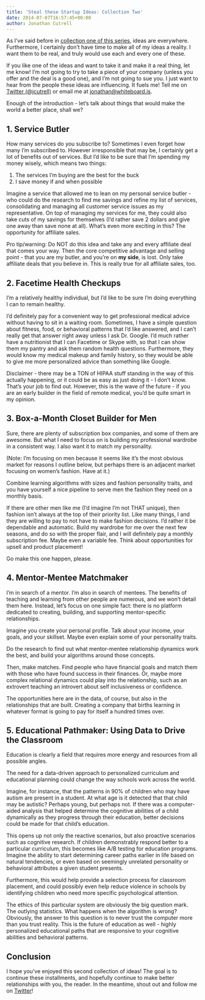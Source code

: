 ```yaml
---
title: 'Steal these Startup Ideas: Collection Two'
date: 2014-07-07T16:57:45+00:00
author: Jonathan Cutrell
---
```


<p>As I’ve said before in <a href="http://jonathancutrell.com/steal-these-startup-ideas-collection-one">collection one of this series</a>, ideas are everywhere. Furthermore, I certainly don’t have time to make all of my ideas a reality. I want them to be real, and truly would use each and every one of these.</p>

<p>If you like one of the ideas and want to take it and make it a real thing, let me know! I’m not going to try to take a piece of your company (unless you offer and the deal is a good one), and I’m not going to sue you. I just want to hear from the people these ideas are influencing. It fuels me! Tell me on <a href="http://twitter.com/jcutrell">Twitter (@jcutrell)</a> or email me at <a href="mailto:jonathan@whiteboard.is">jonathan@whiteboard.is</a>.</p>

<p>Enough of the introduction - let’s talk about things that would make the world a better place, shall we?</p>

<h2>1. Service Butler</h2>

<p>How many services do you subscribe to? Sometimes I even forget how many I’m subscribed to. However irresponsible that may be, I certainly get a lot of benefits out of services. But I’d like to be sure that I’m spending my money wisely, which means two things:</p>

<ol>
<li>The services I’m buying are the best for the buck</li>
<li>I save money if and when possible</li>
</ol>

<p>Imagine a service that allowed me to lean on my personal service butler - who could do the research to find me savings and refine my list of services, consolidating and managing all customer service issues as my representative. On top of managing my services for me, they could also take cuts of my savings for themselves (I’d rather save 2 dollars and give one away than save none at all). What’s even more exciting in this? The opportunity for affiliate sales.</p>

<p>Pro tip/warning: Do NOT do this idea and take any and every affiliate deal that comes your way. Then the core competitive advantage and selling point - that you are my butler, and you’re on <strong>my side</strong>, is lost. Only take affiliate deals that you believe in. This is really true for all affiliate sales, too.</p>

<h2>2. Facetime Health Checkups</h2>

<p>I’m a relatively healthy individual, but I’d like to be sure I’m doing everything I can to remain healthy.</p>

<p>I’d definitely pay for a convenient way to get professional medical advice without having to sit in a waiting room. Sometimes, I have a simple question about fitness, food, or behavioral patterns that I’d like answered, and I can’t really get that answer right away unless I ask Dr. Google. I’d much rather have a nutritionist that I can Facetime or Skype with, so that I can show them my pantry and ask them random health questions. Furthermore, they would know my medical makeup and family history, so they would be able to give me more personalized advice than something like Google.</p>

<p>Disclaimer - there may be a TON of HIPAA stuff standing in the way of this actually happening, or it could be as easy as just doing it - I don’t know. That’s your job to find out. However, this is the wave of the future - if you are an early builder in the field of remote medical, you’d be quite smart in my opinion.</p>

<h2>3. Box-a-Month Closet Builder for Men</h2>

<p>Sure, there are plenty of subscription box companies, and some of them are awesome. But what I need to focus on is building my professional wardrobe in a consistent way. I also want it to match my personality.</p>

<p>(Note: I’m focusing on men because it seems like it’s the most obvious market for reasons I outline below, but perhaps there is an adjacent market focusing on women’s fashion. Have at it.)</p>

<p>Combine learning algorithms with sizes and fashion personality traits, and you have yourself a nice pipeline to serve men the fashion they need on a monthly basis.</p>

<p>If there are other men like me (I’d imagine I’m not THAT unique), then fashion isn’t always at the top of their priority list. Like many things, I and they are willing to pay to not have to make fashion decisions. I’d rather it be dependable and automatic. Build my wardrobe for me over the next few seasons, and do so with the proper flair, and I will definitely pay a monthly subscription fee. Maybe even a variable fee. Think about opportunities for upsell and product placement!</p>

<p>Go make this one happen, please.</p>

<h2>4. Mentor-Mentee Matchmaker</h2>

<p>I’m in search of a mentor. I’m also in search of mentees. The benefits of teaching and learning from other people are numerous, and we won’t detail them here. Instead, let’s focus on one simple fact: there is no platform dedicated to creating, building, and supporting mentor-specific relationships.</p>

<p>Imagine you create your personal profile. Talk about your income, your goals, and your skillset. Maybe even explain some of your personality traits.</p>

<p>Do the research to find out what mentor-mentee relationship dynamics work the best, and build your algorithms around those concepts.</p>

<p>Then, make matches. Find people who have financial goals and match them with those who have found success in their finances. Or, maybe more complex relational dynamics could play into the relationship, such as an extrovert teaching an introvert about self inclusiveness or confidence.</p>

<p>The opportunities here are in the data, of course, but also in the relationships that are built. Creating a company that births learning in whatever format is going to pay for itself a hundred times over.</p>

<h2>5. Educational Pathmaker: Using Data to Drive the Classroom</h2>

<p>Education is clearly a field that requires more energy and resources from all possible angles.</p>

<p>The need for a data-driven approach to personalized curriculum and educational planning could change the way schools work across the world.</p>

<p>Imagine, for instance, that the patterns in 90% of children who may have autism are present in a student. At what age is it detected that that child may be autistic? Perhaps young, but perhaps not. If there was a computer-aided analysis that helped determine the cognitive abilities of a child dynamically as they progress through their education, better decisions could be made for that child’s education.</p>

<p>This opens up not only the reactive scenarios, but also proactive scenarios such as cognitive research. If children demonstrably respond better to a particular curriculum, this becomes like A/B testing for education programs. Imagine the ability to start determining career paths earlier in life based on natural tendencies, or even based on seemingly unrelated personality or behavioral attributes a given student presents.</p>

<p>Furthermore, this would help provide a selection process for classroom placement, and could possibly even help reduce violence in schools by identifying children who need more specific psychological attention.</p>

<p>The ethics of this particular system are obviously the big question mark. The outlying statistics. What happens when the algorithm is wrong? Obviously, the answer to this question is to never trust the computer more than you trust reality. This is the future of education as well - highly personalized educational paths that are responsive to your cognitive abilities and behavioral patterns.</p>

<h2>Conclusion</h2>

<p>I hope you’ve enjoyed this second collection of ideas! The goal is to continue these installments, and hopefully continue to make better relationships with you, the reader. In the meantime, shout out and follow me on <a href="http://twitter.com/jcutrell">Twitter</a>!</p>
